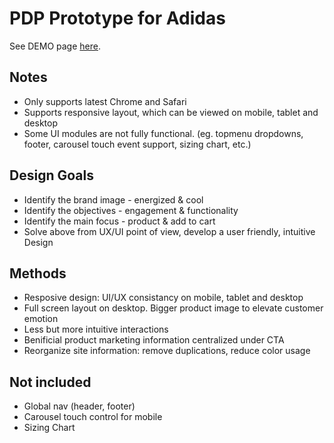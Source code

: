 # PDP Prototype for Adidas

See DEMO page [here](https://ryoi.github.io/prototype-adidas/).

## Notes
- Only supports latest Chrome and Safari
- Supports responsive layout, which can be viewed on mobile, tablet and desktop
- Some UI modules are not fully functional. (eg. topmenu dropdowns, footer, carousel touch event support, sizing chart, etc.)

## Design Goals
- Identify the brand image - energized & cool
- Identify the objectives - engagement & functionality
- Identify the main focus - product & add to cart
- Solve above from UX/UI point of view, develop a user friendly, intuitive Design

## Methods
- Resposive design: UI/UX consistancy on mobile, tablet and desktop
- Full screen layout on desktop. Bigger product image to elevate customer emotion
- Less but more intuitive interactions
- Benificial product marketing information centralized under CTA
- Reorganize site information: remove duplications, reduce color usage

## Not included
- Global nav (header, footer)
- Carousel touch control for mobile
- Sizing Chart
